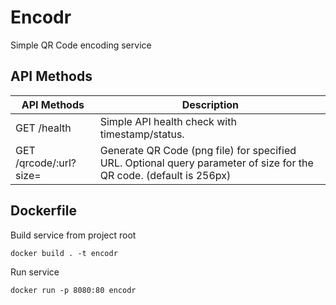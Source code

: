 # Encodr
Simple QR Code encoding service


## API Methods
| API Methods                        | Description                                                                                                         |
|------------------------------------|---------------------------------------------------------------------------------------------------------------------|
| GET /health                        | Simple API health check with timestamp/status.                                                                      |
| GET /qrcode/:url?size=<pixelCount> | Generate QR Code (png file) for specified URL. Optional query parameter of size for the QR code. (default is 256px) |


## Dockerfile
Build service from project root
```
docker build . -t encodr
```
Run service
```
docker run -p 8080:80 encodr
```